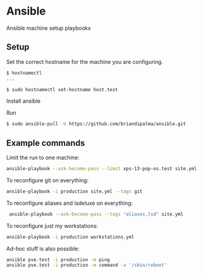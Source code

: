 # Ansible
Ansible machine setup playbooks

## Setup

Set the correct hostname for the machine you are configuring.

```bash
$ hostnamectl
...

$ sudo hostnamectl set-hostname host.test
```

Install ansible

Run

```bash
$ sudo ansible-pull -U https://github.com/briandipalma/ansible.git
```

## Example commands

Limit the run to one machine:

```bash
ansible-playbook --ask-become-pass --limit xps-13-pop-os.test site.yml
```

To reconfigure git on everything:

```bash
ansible-playbook -i production site.yml --tags git
```

To reconfigure aliases and lsdeluxe on everything:

```bash
 ansible-playbook --ask-become-pass --tags "aliases,lsd" site.yml
```

To reconfigure just my workstations:

```bash
ansible-playbook -i production workstations.yml
```

Ad-hoc stuff is also possible:

```bash
ansible pve.test -i production -m ping
ansible pve.test -i production -m command -a '/sbin/reboot'
```
